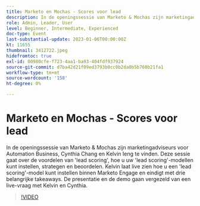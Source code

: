 ```yaml
---
title: Marketo en Mochas - Scores voor lead
description: In de openingssessie van Marketo & Mochas zijn marketingadviseurs voor Automation Business, Cynthia Chang en Kelvin Ieng te vinden. Deze sessie gaat over de voordelen van 'lead scoring', hoe u uw 'lead scoring'-modellen kunt instellen, strategen en beoordelen. Kelvin laat live zien hoe u een 'lead scoring'-model kunt instellen binnen Marketo Engage en eindigt met drie belangrijke takeaways. De presentatie en de demo gaan vergezeld van een live-vraag met Kelvin en Cynthia.
role: Admin, Leader, User
level: Beginner, Intermediate, Experienced
doc-type: Event
last-substantial-update: 2023-01-06T00:00:00Z
kt: 11655
thumbnail: 3412722.jpeg
hidefromtoc: true
exl-id: 00980cfe-f723-4aa1-ba93-404fdf937924
source-git-commit: d7ba42d21f09ed3793b0cc0b2da0b5b760b21fa1
workflow-type: tm+mt
source-wordcount: '158'
ht-degree: 0%

---
```


# Marketo en Mochas - Scores voor lead

In de openingssessie van Marketo &amp; Mochas zijn marketingadviseurs voor Automation Business, Cynthia Chang en Kelvin Ieng te vinden. Deze sessie gaat over de voordelen van &#39;lead scoring&#39;, hoe u uw &#39;lead scoring&#39;-modellen kunt instellen, strategen en beoordelen. Kelvin laat live zien hoe u een &#39;lead scoring&#39;-model kunt instellen binnen Marketo Engage en eindigt met drie belangrijke takeaways. De presentatie en de demo gaan vergezeld van een live-vraag met Kelvin en Cynthia.

>[!VIDEO](https://video.tv.adobe.com/v/3412722/?quality=12&learn=on)
